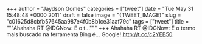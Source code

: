 
+++
author = "Jaydson Gomes"
categories = ["tweet"]
date = "Tue May 31 15:48:48 +0000 2011"
draft = false
image = "{TWEET_IMAGE}"
slug = "c01625d8cbfb57645aa987e4f0b8b1ce31aaf79c"
tags = ["tweet"]
title = """Ahahaha RT @IDGNow: E o t..."""
+++
Ahahaha RT @IDGNow: E o termo mais buscado na ferramenta Bing é… Google! http://t.co/c2YEB50
